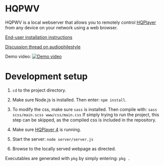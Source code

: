 # HQPWV    
  
HQPWV is a local webserver that allows you to remotely control [HQPlayer](https://www.signalyst.com/consumer.html)  from any device on your network using a web browser.

[End-user installation instructions](https://github.com/zeropointnine/hqpwv/blob/master/readme_enduser.md)

[Discussion thread on audiophilestyle](https://audiophilestyle.com/forums/topic/63831-hqpwv-hqplayer-web-viewer)

Demo video:
[![Demo video](https://i.vimeocdn.com/video/1226369138?mw=1200&mh=750)](https://vimeo.com/593569610 "Demo video")


# Development setup  
  
1. `cd` to the project directory.
  
2. Make sure Node.js is installed. Then enter:
`npm install`. 
  
3. To modify the css, make sure `sass` is installed. Then compile with:
`sass scss/main.scss www/css/main.css`
If simply trying to run the project, this step can be skipped, as the compiled css is included in the repository.
  
4. Make sure [HQPlayer 4](https://www.signalyst.com/consumer.html) is running.

5. Start the server:
`node server/server.js`
  
6. Browse to the locally served webpage as directed.
  
Executables are generated with `pkg` by simply entering:
`pkg .`
